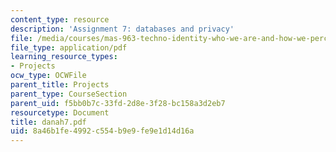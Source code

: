 ```yaml
---
content_type: resource
description: 'Assignment 7: databases and privacy'
file: /media/courses/mas-963-techno-identity-who-we-are-and-how-we-perceive-ourselves-and-others-spring-2002/8a46b1fe4992c554b9e9fe9e1d14d16a_danah7.pdf
file_type: application/pdf
learning_resource_types:
- Projects
ocw_type: OCWFile
parent_title: Projects
parent_type: CourseSection
parent_uid: f5bb0b7c-33fd-2d8e-3f28-bc158a3d2eb7
resourcetype: Document
title: danah7.pdf
uid: 8a46b1fe-4992-c554-b9e9-fe9e1d14d16a
---
```

